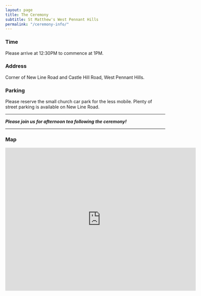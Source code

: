 ```yaml
---
layout: page
title: The Ceremony
subtitle: St Matthew's West Pennant Hills
permalink: "/ceremony-info/"
---
```




### Time
Please arrive at 12:30PM to commence at 1PM.  

### Address
Corner of New Line Road and Castle Hill Road, West Pennant Hills.

### Parking
Please reserve the small church car park for the less mobile. Plenty of street parking is available on New Line Road.

<hr>
<div class="text-center">
<p><b><i>Please join us for afternoon tea following the ceremony!</i></b></p>
</div>
<hr>



### Map

<iframe class="map" src="https://www.google.com/maps/embed?pb=!1m14!1m8!1m3!1d13270.759181769212!2d151.0469902!3d-33.7428367!3m2!1i1024!2i768!4f13.1!3m3!1m2!1s0x6b12a13529fcecd5%3A0xbc601027b56ec23c!2sSt%20Matts%20Anglican%20Church%2C%20West%20Pennant%20Hills!5e0!3m2!1sen!2sau!4v1699070581523!5m2!1sen!2sau" width="600" height="450" style="border:0;" allowfullscreen="" loading="lazy" referrerpolicy="no-referrer-when-downgrade"></iframe>
